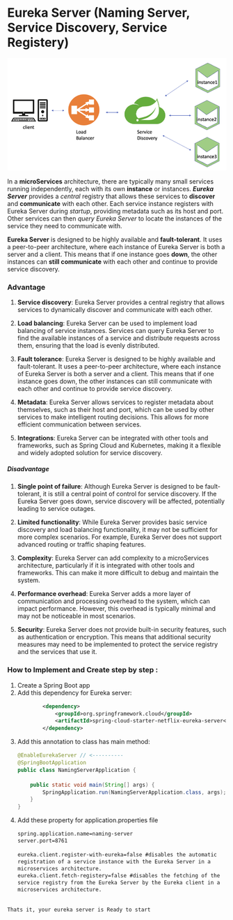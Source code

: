 # Eureka Server (Naming Server, Service Discovery, Service Registery)

![Eureka server image](https://github.com/farzadafi/Spring/blob/master/Spring_Cloud/2_MicroService_SpringCloud/naming-server/image/image.png)

In a **microServices** architecture, there are typically many small services running independently, each with its own
**instance** or instances. ***Eureka Server*** provides a *central* registry that allows these services to **discover**
and **communicate**
with each other. Each service instance registers with Eureka Server during *startup*, providing metadata such as its
host
and port. Other services can then *query Eureka Server* to locate the instances of the service they need to communicate
with.

**Eureka Server** is designed to be highly available and **fault-tolerant**. It uses a peer-to-peer architecture, where
each
instance of Eureka Server is both a server and a client. This means that if one instance goes **down**, the other
instances
can **still communicate** with each other and continue to provide service discovery.

### Advantage

1. **Service discovery**: Eureka Server provides a central registry that allows services to dynamically discover and
   communicate with each other.

2. **Load balancing**: Eureka Server can be used to implement load balancing of service instances. Services can query
   Eureka
   Server to find the available instances of a service and distribute requests across them, ensuring that the load is
   evenly distributed.

3. **Fault tolerance**: Eureka Server is designed to be highly available and fault-tolerant. It uses a peer-to-peer
   architecture, where each instance of Eureka Server is both a server and a client. This means that if one instance
   goes
   down, the other instances can still communicate with each other and continue to provide service discovery.

4. **Metadata**: Eureka Server allows services to register metadata about themselves, such as their host and port, which
   can be
   used by other services to make intelligent routing decisions. This allows for more efficient communication between
   services.

5. **Integrations**: Eureka Server can be integrated with other tools and frameworks, such as Spring Cloud and
   Kubernetes,
   making it a flexible and widely adopted solution for service discovery.

##### Disadvantage

1. **Single point of failure**: Although Eureka Server is designed to be fault-tolerant, it is still a central point of
   control
   for service discovery. If the Eureka Server goes down, service discovery will be affected, potentially leading to
   service outages.

2. **Limited functionality**: While Eureka Server provides basic service discovery and load balancing functionality, it
   may not
   be sufficient for more complex scenarios. For example, Eureka Server does not support advanced routing or traffic
   shaping features.

3. **Complexity**: Eureka Server can add complexity to a microServices architecture, particularly if it is integrated
   with
   other tools and frameworks. This can make it more difficult to debug and maintain the system.

4. **Performance overhead**: Eureka Server adds a more layer of communication and processing overhead to the system,
   which can impact performance. However, this overhead is typically minimal and may not be noticeable in most
   scenarios.

5. **Security**: Eureka Server does not provide built-in security features, such as authentication or encryption. This
   means
   that additional security measures may need to be implemented to protect the service registry and the services that
   use
   it.

### How to Implement and Create step by step :

1. Create a Spring Boot app
2. Add this dependency for Eureka server:
   ```xml
           <dependency>
               <groupId>org.springframework.cloud</groupId>
               <artifactId>spring-cloud-starter-netflix-eureka-server</artifactId>
           </dependency>
   ```
3. Add this annotation to class has main method:
   ```java
   @EnableEurekaServer // <----------
   @SpringBootApplication
   public class NamingServerApplication {
   
       public static void main(String[] args) {
           SpringApplication.run(NamingServerApplication.class, args);
       }
   }
   ```
4. Add these property for application.properties file
   ```properties
   spring.application.name=naming-server
   server.port=8761
   
   eureka.client.register-with-eureka=false #disables the automatic registration of a service instance with the Eureka Server in a microservices architecture.
   eureka.client.fetch-registery=false #disables the fetching of the service registry from the Eureka Server by the Eureka client in a microservices architecture.
```

Thats it, your eureka server is Ready to start
